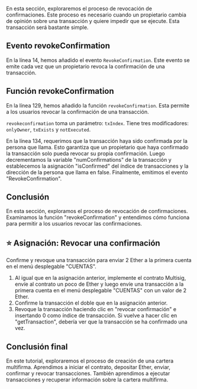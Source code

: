 En esta sección, exploraremos el proceso de revocación de confirmaciones. Este proceso es necesario cuando un propietario cambia de opinión sobre una transacción y quiere impedir que se ejecute. Esta transacción será bastante simple.

## Evento revokeConfirmation

En la línea 14, hemos añadido el evento `RevokeConfirmation`. Este evento se emite cada vez que un propietario revoca la confirmación de una transacción.

## Función revokeConfirmation

En la línea 129, hemos añadido la función `revokeConfirmation`. Esta permite a los usuarios revocar la confirmación de una transacción.

`revokeconfirmation` toma un parámetro: `txIndex`. Tiene tres modificadores: `onlyOwner`, `txExists` y `notExecuted`.

En la línea 134, requerimos que la transacción haya sido confirmada por la persona que llama. Esto garantiza que un propietario que haya confirmado la transacción solo pueda revocar su propia confirmación.
Luego decrementamos la variable "numConfirmations" de la transacción y establecemos la asignación "isConfirmed" del índice de transacciones y la dirección de la persona que llama en false. Finalmente, emitimos el evento "RevokeConfirmation".

## Conclusión

En esta sección, exploramos el proceso de revocación de confirmaciones. Examinamos la función "revokeConfirmation" y entendimos cómo funciona para permitir a los usuarios revocar las confirmaciones.

## ⭐️ Asignación: Revocar una confirmación

Confirme y revoque una transacción para enviar 2 Ether a la primera cuenta en el menú desplegable "CUENTAS".

1. Al igual que en la asignación anterior, implemente el contrato Multisig, envíe al contrato un poco de Ether y luego envíe una transacción a la primera cuenta en el menú desplegable "CUENTAS" con un valor de 2 Ether.
2. Confirme la transacción el doble que en la asignación anterior.
3. Revoque la transacción haciendo clic en "revocar confirmación" e insertando 0 como índice de transacción. Si vuelve a hacer clic en "getTransaction", debería ver que la transacción se ha confirmado una vez.

## Conclusión final

En este tutorial, exploraremos el proceso de creación de una cartera multifirma. Aprendimos a iniciar el contrato, depositar Ether, enviar, confirmar y revocar transacciones. También aprendimos a ejecutar transacciones y recuperar información sobre la cartera multifirma.